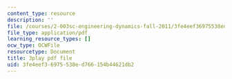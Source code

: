 ```yaml
---
content_type: resource
description: ''
file: /courses/2-003sc-engineering-dynamics-fall-2011/3fe4eef36975538ed766154b44621db2_wzEqF_UQkks.pdf
file_type: application/pdf
learning_resource_types: []
ocw_type: OCWFile
resourcetype: Document
title: 3play pdf file
uid: 3fe4eef3-6975-538e-d766-154b44621db2
---
```


